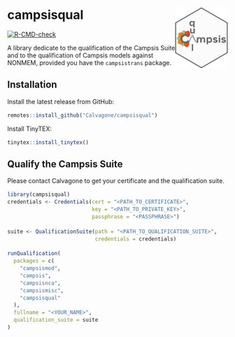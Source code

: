 
# campsisqual <img src='man/figures/logo.png' align="right" alt="" width="120" />

<!-- badges: start -->

[![R-CMD-check](https://github.com/Calvagone/campsisqual/workflows/R-CMD-check/badge.svg)](https://github.com/Calvagone/campsisqual/actions)
<!-- badges: end -->

A library dedicate to the qualification of the Campsis Suite and to the
qualification of Campsis models against NONMEM, provided you have the
`campsistrans` package.

## Installation

Install the latest release from GitHub:

``` r
remotes::install_github("Calvagone/campsisqual")
```

Install TinyTEX:

``` r
tinytex::install_tinytex()
```

## Qualify the Campsis Suite

Please contact Calvagone to get your certificate and the qualification
suite.

``` r
library(campsisqual)
credentials <- Credentials(cert = "<PATH_TO_CERTIFICATE>",
                           key = "<PATH_TO_PRIVATE_KEY>",
                           passphrase = "<PASSPHRASE>")

suite <- QualificationSuite(path = "<PATH_TO_QUALIFICATION_SUITE>",
                            credentials = credentials)

runQualification(
  packages = c(
    "campsismod",
    "campsis",
    "campsisnca",
    "campsismisc",
    "campsisqual"
  ),
  fullname = "<YOUR_NAME>",
  qualification_suite = suite
)
```
